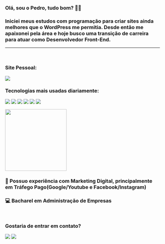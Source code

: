 ### Olá, sou o Pedro, tudo bom? 👋😃

### Iniciei meus estudos com programação para criar sites ainda melhores que o WordPress me permitia. Desde então me apaixonei pela área e hoje busco uma transição de carreira para atuar como Desenvolvedor Front-End.

<hr>
<br>

### Site Pessoal:
<a href="https://pedrogoulart8.github.io/Portfolio-Pedro-Goulart/"> <img src="https://img.shields.io/website-up-down-green-red/http/monip.org.svg"></a>


### Tecnologias mais usadas diariamente:

<img src="https://img.shields.io/badge/HTML5-E34F26?style=for-the-badge&logo=html5&logoColor=white" /> <img src="https://img.shields.io/badge/CSS3-1572B6?style=for-the-badge&logo=css3&logoColor=white" /> <img src="https://img.shields.io/badge/JavaScript-F7DF1E?style=for-the-badge&logo=javascript&logoColor=black" /> <img src="https://img.shields.io/badge/React-20232A?style=for-the-badge&logo=react&logoColor=61DAFB" /> <img src="https://img.shields.io/badge/Bootstrap-563D7C?style=for-the-badge&logo=bootstrap&logoColor=white" /> <img src="https://img.shields.io/badge/Sass-CC6699?style=for-the-badge&logo=sass&logoColor=white" /> 

<div align = "left">
<img height = "200em" src="https://github-readme-stats.vercel.app/api/top-langs/?username=pedrogoulart8&show_icons=true&theme=dracula&count_private=true"/>

<br>

### 📢 Possuo experiência com Marketing Digital, principalmente em Tráfego Pago(Google/Youtube e Facebook/Instagram)

### 💻 Bacharel em Administração de Empresas 

<br>

### Gostaria de entrar em contato?

<a href="mailto:pedromgoulart@gmail.com"> <img src="https://img.shields.io/badge/Gmail-D14836?style=for-the-badge&logo=gmail&logoColor=white"></a>
<a href="LINK DO LINKEDIN"> <img src="https://img.shields.io/badge/LinkedIn-0077B5?style=for-the-badge&logo=linkedin&logoColor=white"></a>
